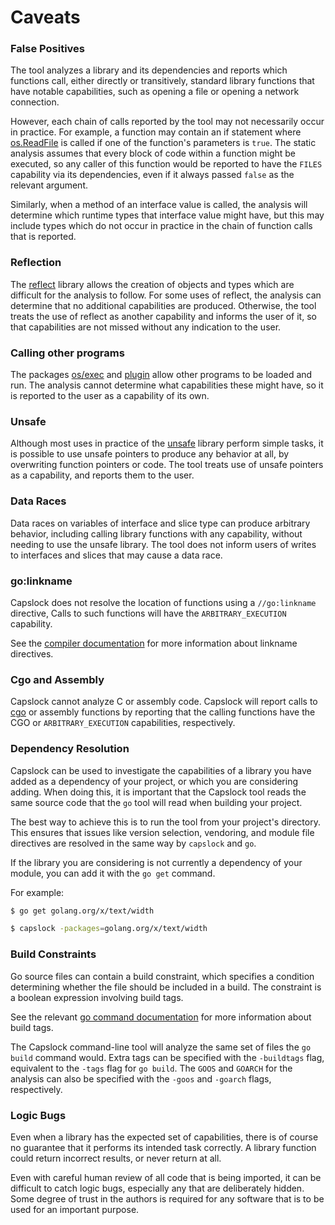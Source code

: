 # Caveats

### False Positives

The tool analyzes a library and its dependencies and reports which functions
call, either directly or transitively, standard library functions that have
notable capabilities, such as opening a file or opening a network connection.

However, each chain of calls reported by the tool may not necessarily occur in
practice.  For example, a function may contain an if statement where
[os.ReadFile](https://pkg.go.dev/os#ReadFile) is called if one of the
function's parameters is `true`.  The static analysis assumes that every
block of code within a function might be executed, so any caller of this
function would be reported to have the `FILES` capability via its
dependencies, even if it always passed `false` as the relevant argument.

Similarly, when a method of an interface value is called, the analysis will
determine which runtime types that interface value might have, but this may
include types which do not occur in practice in the chain of function calls
that is reported.

### Reflection

The [reflect](https://pkg.go.dev/reflect) library allows the creation of
objects and types which are difficult for the analysis to follow.  For some
uses of reflect, the analysis can determine that no additional capabilities
are produced.  Otherwise, the tool treats the use of reflect as another
capability and informs the user of it, so that capabilities are not missed
without any indication to the user.

### Calling other programs

The packages [os/exec](https://pkg.go.dev/os/exec) and
[plugin](https://pkg.go.dev/plugin) allow other programs to be loaded
and run.  The analysis cannot determine what capabilities these might have, so
it is reported to the user as a capability of its own.

### Unsafe

Although most uses in practice of the [unsafe](https://pkg.go.dev/unsafe)
library perform simple tasks, it is possible to use unsafe pointers to produce
any behavior at all, by overwriting function pointers or code.  The tool
treats use of unsafe pointers as a capability, and reports them to the user.

### Data Races

Data races on variables of interface and slice type can produce arbitrary
behavior, including calling library functions with any capability, without
needing to use the unsafe library.  The tool does not inform users of writes to
interfaces and slices that may cause a data race.

### go:linkname

Capslock does not resolve the location of functions using a `//go:linkname`
directive,  Calls to such functions will have the `ARBITRARY_EXECUTION`
capability.

See the [compiler
documentation](https://pkg.go.dev/cmd/compile#hdr-Compiler_Directives) for more
information about linkname directives.

### Cgo and Assembly

Capslock cannot analyze C or assembly code.  Capslock will report calls to
[cgo](https://pkg.go.dev/cmd/cgo) or assembly functions by reporting that
the calling functions have the CGO or `ARBITRARY_EXECUTION` capabilities,
respectively.

### Dependency Resolution

Capslock can be used to investigate the capabilities of a library you have
added as a dependency of your project, or which you are considering adding.
When doing this, it is important that the Capslock tool reads the same source
code that the `go` tool will read when building your project.

The best way to achieve this is to run the tool from your project's directory.
This ensures that issues like version selection, vendoring, and module file
directives are resolved in the same way by `capslock` and `go`.

If the library you are considering is not currently a dependency of your
module, you can add it with the `go get` command.

For example:
```sh
$ go get golang.org/x/text/width

$ capslock -packages=golang.org/x/text/width
```

### Build Constraints

Go source files can contain a build constraint, which specifies a condition
determining whether the file should be included in a build.  The constraint is
a boolean expression involving build tags.

See the relevant
[go command documentation](https://pkg.go.dev/cmd/go#hdr-Build_constraints)
for more information about build tags.

The Capslock command-line tool will analyze the same set of files the `go
build` command would.  Extra tags can be specified with the `-buildtags` flag,
equivalent to the `-tags` flag for `go build`.  The `GOOS` and `GOARCH` for the
analysis can also be specified with the `-goos` and `-goarch` flags,
respectively.

### Logic Bugs

Even when a library has the expected set of capabilities, there is of course no
guarantee that it performs its intended task correctly.  A library function
could return incorrect results, or never return at all.

Even with careful human review of all code that is being imported, it can be
difficult to catch logic bugs, especially any that are deliberately hidden.
Some degree of trust in the authors is required for any software that is to be
used for an important purpose.
